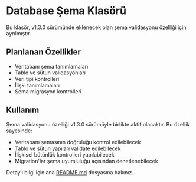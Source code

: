 # Database Şema Klasörü

Bu klasör, v1.3.0 sürümünde eklenecek olan şema validasyonu özelliği için ayrılmıştır.

## Planlanan Özellikler

- Veritabanı şema tanımlamaları
- Tablo ve sütun validasyonları
- Veri tipi kontrolleri
- İlişki tanımlamaları
- Şema migrasyon kontrolleri

## Kullanım

Şema validasyonu özelliği v1.3.0 sürümüyle birlikte aktif olacaktır. Bu özellik sayesinde:

- Veritabanı şemasının doğruluğu kontrol edilebilecek
- Tablo ve sütun yapıları validate edilebilecek
- İlişkisel bütünlük kontrolleri yapılabilecek
- Migration'lar şema uyumluluğu açısından denetlenebilecek

Detaylı bilgi için ana [README.md](../../README.md) dosyasına bakınız.

